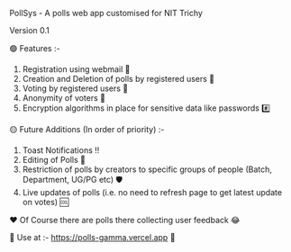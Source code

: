 PollSys - A polls web app customised for NIT Trichy

Version 0.1

🟢 Features :-

1) Registration using webmail 🛅
2) Creation and Deletion of polls by registered users 📢
3) Voting by registered users 🚸
4) Anonymity of voters 💯
5) Encryption algorithms in place for sensitive data like passwords #️⃣

🟡 Future Additions (In order of priority) :- 

1) Toast Notifications ‼️
2) Editing of Polls 🔄
3) Restriction of polls by creators to specific groups of people (Batch, Department, UG/PG etc) 🛡️
4) Live updates of polls (i.e. no need to refresh page to get latest update on votes) 🆒

♥️ Of Course there are polls there collecting user feedback 😂


🚀 Use at :-  https://polls-gamma.vercel.app  🔼